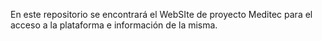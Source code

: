 En este repositorio se encontrará el WebSIte de proyecto Meditec para el acceso a la plataforma e información de la misma. 